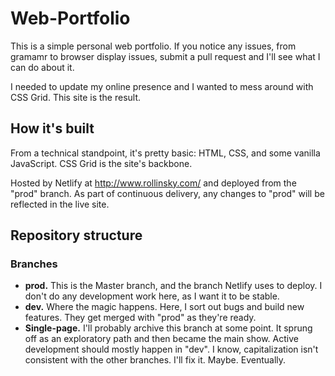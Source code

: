 # Web-Portfolio
This is a simple personal web portfolio. If you notice any issues, from gramamr to browser display issues, submit a pull request and I'll see what I can do about it.

I needed to update my online presence and I wanted to mess around with CSS Grid. This site is the result.

## How it's built
From a technical standpoint, it's pretty basic: HTML, CSS, and some vanilla JavaScript. CSS Grid is the site's backbone.

Hosted by Netlify at http://www.rollinsky.com/ and deployed from the "prod" branch. As part of continuous delivery, any changes to "prod" will be reflected in the live site.

## Repository structure
### Branches
* **prod.** This is the Master branch, and the branch Netlify uses to deploy. I don't do any development work here, as I want it to be stable.
* **dev.** Where the magic happens. Here, I sort out bugs and build new features. They get merged with "prod" as they're ready.
* **Single-page.** I'll probably archive this branch at some point. It sprung off as an exploratory path and then became the main show. Active development should mostly happen in "dev". I know, capitalization isn't consistent with the other branches. I'll fix it. Maybe. Eventually.
